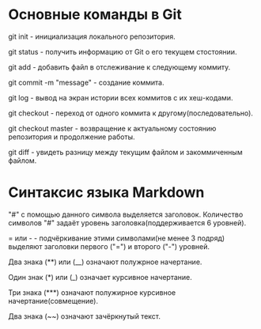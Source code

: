 # Основные команды в Git

git init - инициализация локального репозитория.

git status - получить информацию от Git о его текущем стостоянии.

git add - добавить файл в отслеживание к следующему коммиту.

git commit -m "message" - создание коммита.

git log - вывод на экран истории всех коммитов с их хеш-кодами.

git checkout - переход от одного коммита к другому(последовательно).

git checkout master - возвращение к актуальному состоянию репозитория и продолжение работы.

git diff - увидеть разницу между текущим файлом и закоммиченным файлом.

# Синтаксис языка Markdown

"#" с помощью данного символа выделяется заголовок. Количество символов "#" задаёт уровень заголовка(поддерживается 6 уровней).

= или - - подчёркивание этими символами(не менее 3 подряд) выделяют заголовки первого ("=") и второго ("-") уровней.

Два знака (**) или (__) означают полужрное начертание. 

Один знак (*) или (_) означает курсивное начертание.

Три знака (***) означают полужирное курсивное начертание(совмещение).

Два знака (~~) означают зачёркнутый текст.